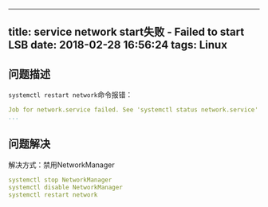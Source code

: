 
---
title: service network start失败 - Failed to start LSB
date: 2018-02-28 16:56:24
tags: Linux
---
<meta name="referrer" content="no-referrer" />

## 问题描述

`systemctl restart network`命令报错：

```yaml
Job for network.service failed. See 'systemctl status network.service' and 'journalctl -xn' for details.[FAILED][root@localhost network-scripts]# systemctl status network.servicenetwork.service - LSB: Bring up/down networking  
...
```

## 问题解决

解决方式：禁用NetworkManager
```yaml
systemctl stop NetworkManager
systemctl disable NetworkManager
systemctl restart network
```